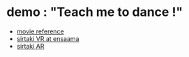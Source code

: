 # demo : "Teach me to dance !"
* [movie reference](./0_demo_sirtaki_VR/ensaama/zorba/zorba.mp4)
* [sirtaki VR at ensaama](./0_demo_sirtaki_VR/ensaama/ensaama.html)
* [sirtaki AR](./0_demo_sirtaki_VR/ensaama/sirtaki_AR.html)





